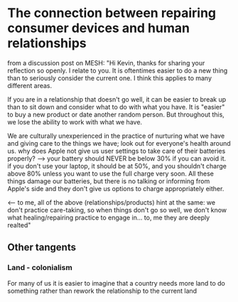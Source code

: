# The connection between repairing consumer devices and human relationships

from a discussion post on MESH: "Hi Kevin, thanks for sharing your reflection so openly. I relate to you. It is oftentimes easier to do a new thing than to seriously consider the current one. I think this applies to many different areas. 

If you are in a relationship that doesn't go well, it can be easier to break up than to sit down and consider what to do with what you have. It is "easier" to buy a new product or date another random person. But throughout this, we lose the ability to work with what we have. 

We are culturally unexperienced in the practice of nurturing what we have and giving care to the things we have; look out for everyone's health around us. why does Apple not give us user settings to take care of their batteries properly? --> your battery should NEVER be below 30% if you can avoid it. if you don't use your laptop, it should be at 50%, and you shouldn't charge above 80% unless you want to use the full charge very soon. All these things damage our batteries, but there is no talking or informing from Apple's side and they don't give us options to charge appropriately either. 

<-- to me, all of the above (relationships/products) hint at the same: we don't practice care-taking, so when things don't go so well, we don't know what healing/repairing practice to engage in... to, me they are deeply realted"

## Other tangents

### Land - colonialism
For many of us it is easier to imagine that a country needs more land to do something rather than rework the relationship to the current land 